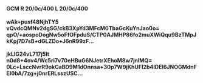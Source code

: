 #### GCM R 20/0c/400 L 20/0c/400
**wAk+pusf48NjhTY5**<br/>**vQvdcQMNv2dgSG/ckB3XpYd3MFcM0TbaGcKuYnJao0o=**<br/>**qpO/+aospoDogNw5oFfOFpduS/CTP0AJMHP86fo2muXWiQqu9BzTMpJkKpj7D7sB+dGLZDo+J6nR99zF...**<br/><br/>
**jkLIG24vL717j5lt**<br/>**n0d8+4ov4/Wc5ri7v70eHBuG6NJetrXEhoM8w7jnlMQ=**<br/>**0Lc+LsccNvrR9okCaBD9M1dOnnsa+30p7W9jKhUFI2b4lDEl6JNOGMdnFEI0bA/7zg+j0nrERLsszUSC...**